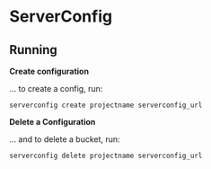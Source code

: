 # ServerConfig



## Running


__Create configuration__

... to create a config, run:


    serverconfig create projectname serverconfig_url 



__Delete a Configuration__

... and to delete a bucket, run:


    serverconfig delete projectname serverconfig_url 
    


